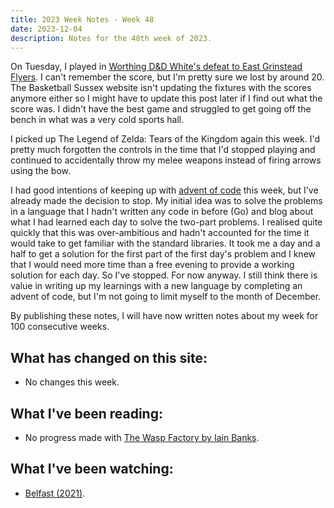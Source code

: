```yaml
---
title: 2023 Week Notes - Week 48
date: 2023-12-04
description: Notes for the 48th week of 2023.
---
```


On Tuesday, I played in [Worthing D&D White's defeat to East Grinstead Flyers](https://www.basketballsussex.co.uk/match/35866555.html). I can't remember the score, but I'm pretty sure we lost by around 20. The Basketball Sussex website isn't updating the fixtures with the scores anymore either so I might have to update this post later if I find out what the score was. I didn't have the best game and struggled to get going off the bench in what was a very cold sports hall.

I picked up The Legend of Zelda: Tears of the Kingdom again this week. I'd pretty much forgotten the controls in the time that I'd stopped playing and continued to accidentally throw my melee weapons instead of firing arrows using the bow.

I had good intentions of keeping up with [advent of code](https://adventofcode.com/) this week, but I've already made the decision to stop. My initial idea was to solve the problems in a language that I hadn't written any code in before (Go) and blog about what I had learned each day to solve the two-part problems. I realised quite quickly that this was over-ambitious and hadn't accounted for the time it would take to get familiar with the standard libraries. It took me a day and a half to get a solution for the first part of the first day's problem and I knew that I would need more time than a free evening to provide a working solution for each day. So I've stopped. For now anyway. I still think there is value in writing up my learnings with a new language by completing an advent of code, but I'm not going to limit myself to the month of December.

By publishing these notes, I will have now written notes about my week for 100 consecutive weeks.

## What has changed on this site:

- No changes this week.

## What I've been reading:

- No progress made with [The Wasp Factory by Iain Banks](/reading/#now).

## What I've been watching:

- [Belfast (2021)](https://www.themoviedb.org/movie/777270).
